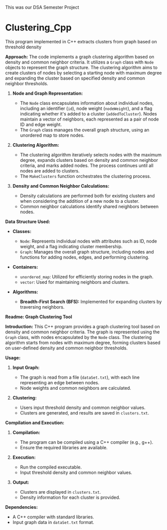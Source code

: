 This was our DSA Semester Project

# Clustering_Cpp
This program implemented in C++ extracts clusters from graph based on threshold density



**Approach:**
The code implements a graph clustering algorithm based on density and common neighbor criteria. It utilizes a `Graph` class with `Node` objects to represent the graph structure. The clustering algorithm aims to create clusters of nodes by selecting a starting node with maximum degree and expanding the cluster based on specified density and common neighbor thresholds.

1. **Node and Graph Representation:**
   - The `Node` class encapsulates information about individual nodes, including an identifier (`id`), node weight (`nodeWeight`), and a flag indicating whether it's added to a cluster (`addedToCluster`). Nodes maintain a vector of neighbors, each represented as a pair of node ID and edge weight.
   - The `Graph` class manages the overall graph structure, using an unordered map to store nodes.

2. **Clustering Algorithm:**
   - The clustering algorithm iteratively selects nodes with the maximum degree, expands clusters based on density and common neighbor criteria, and marks added nodes. The process continues until all nodes are added to clusters.
   - The `MakeClusters` function orchestrates the clustering process.

3. **Density and Common Neighbor Calculations:**
   - Density calculations are performed both for existing clusters and when considering the addition of a new node to a cluster.
   - Common neighbor calculations identify shared neighbors between nodes.

**Data Structure Used:**
- **Classes:**
  - `Node`: Represents individual nodes with attributes such as ID, node weight, and a flag indicating cluster membership.
  - `Graph`: Manages the overall graph structure, including nodes and functions for adding nodes, edges, and performing clustering.

- **Containers:**
  - `unordered_map`: Utilized for efficiently storing nodes in the graph.
  - `vector`: Used for maintaining neighbors and clusters.

- **Algorithms:**
  - **Breadth-First Search (BFS):** Implemented for expanding clusters by traversing neighbors.

**Readme: Graph Clustering Tool**

**Introduction:**
This C++ program provides a graph clustering tool based on density and common neighbor criteria. The graph is represented using the `Graph` class, with nodes encapsulated by the `Node` class. The clustering algorithm starts from nodes with maximum degree, forming clusters based on user-defined density and common neighbor thresholds.

**Usage:**
1. **Input Graph:**
   - The graph is read from a file (`dataSet.txt`), with each line representing an edge between nodes.
   - Node weights and common neighbors are calculated.

2. **Clustering:**
   - Users input threshold density and common neighbor values.
   - Clusters are generated, and results are saved in `clusters.txt`.

**Compilation and Execution:**
1. **Compilation:**
   - The program can be compiled using a C++ compiler (e.g., g++).
   - Ensure the required libraries are available.

2. **Execution:**
   - Run the compiled executable.
   - Input threshold density and common neighbor values.

3. **Output:**
   - Clusters are displayed in `clusters.txt`.
   - Density information for each cluster is provided.

**Dependencies:**
- A C++ compiler with standard libraries.
- Input graph data in `dataSet.txt` format.
